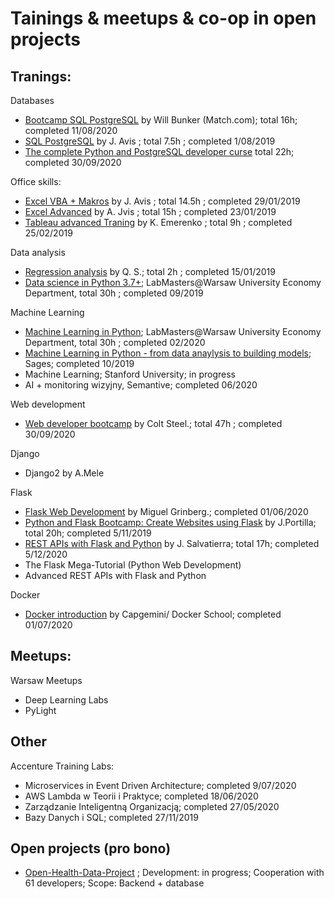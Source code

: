 # Tainings & meetups & co-op in open projects

## Tranings:

Databases
- [Bootcamp SQL PostgreSQL](https://www.udemy.com/certificate/UC-efdf72bc-dab5-4573-88eb-4e22f1a67277/) by Will Bunker (Match.com); total 16h; completed 11/08/2020
- [SQL PostgreSQL](https://www.udemy.com/certificate/UC-44EYTK7F/) by J. Avis ; total 7.5h ; completed 1/08/2019
- [The complete Python and PostgreSQL developer curse](https://www.udemy.com/certificate/UC-00d6d2e7-4c2e-4580-93f4-c98068f7451e/) total 22h; completed 30/09/2020

Office skills:
- [Excel VBA + Makros](https://www.udemy.com/certificate/UC-PSCTD4CS/) by J. Avis ; total 14.5h ; completed 29/01/2019
- [Excel Advanced](https://www.udemy.com/certificate/UC-4ZEOREMC/) by A. Jvis ; total 15h ; completed 23/01/2019
- [Tableau advanced Traning](https://www.udemy.com/certificate/UC-X553YQ58/) by K. Emerenko ; total 9h ; completed 25/02/2019

Data analysis
- [Regression analysis](https://www.udemy.com/certificate/UC-Y7XE90D9/) by Q. S.; total 2h ; completed 15/01/2019
- [Data science in Python 3.7+](https://labmasters.pl/kursy-otwarte/python/p-3/); LabMasters@Warsaw University Economy Department, total 30h ;  completed 09/2019

Machine Learning
- [Machine Learning in Python](https://labmasters.pl/kursy-otwarte/python/p-3/); LabMasters@Warsaw University Economy Department, total 30h ;  completed 02/2020
- [Machine Learning in Python - from data anaylysis to building models](https://www.sages.pl/szkolenia/machine-learning-and-deep-learning); Sages;  completed 10/2019
- Machine Learning; Stanford University; in progress 
- AI + monitoring wizyjny, Semantive; completed 06/2020

Web development
- [Web developer bootcamp](https://www.udemy.com/certificate/UC-4c0365e6-1b08-409f-b48a-cadfc7ee4ec3/) by Colt Steel.; total 47h ; completed 30/09/2020

Django
- Django2 by A.Mele

Flask
- [Flask Web Development](https://blog.miguelgrinberg.com/post/the-flask-mega-tutorial-part-i-hello-world) by Miguel Grinberg.; completed 01/06/2020
- [Python and Flask Bootcamp: Create Websites using Flask](https://www.udemy.com/certificate/UC-XBVQNQDB/) by J.Portilla; total 20h; completed 5/11/2019
- [REST APIs with Flask and Python](https://www.udemy.com/certificate/UC-f16a9349-3cae-43bc-af90-583223aacd48/) by J. Salvatierra; total 17h; completed 5/12/2020
- The Flask Mega-Tutorial (Python Web Development)
- Advanced REST APIs with Flask and Python

Docker
- [Docker introduction](https://szkoladockera.pl/oferta/) by Capgemini/ Docker School; completed 01/07/2020

## Meetups:

Warsaw Meetups
- Deep Learning Labs
- PyLight

## Other
Accenture Training Labs:
+ Microservices in Event Driven Architecture; completed 9/07/2020
+ AWS Lambda w Teorii i Praktyce; completed 18/06/2020
+ Zarządzanie Inteligentną Organizacją; completed 27/05/2020
+ Bazy Danych i SQL; completed 27/11/2019


## Open projects (pro bono)

- [Open-Health-Data-Project](https://github.com/Open-Health-Data-Project) ; Development: in progress; Cooperation with 61 developers; Scope: Backend + database

